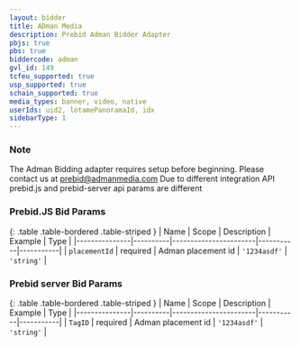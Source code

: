 ```yaml
---
layout: bidder
title: ADman Media
description: Prebid Adman Bidder Adapter
pbjs: true
pbs: true
biddercode: adman
gvl_id: 149
tcfeu_supported: true
usp_supported: true
schain_supported: true
media_types: banner, video, native
userIds: uid2, lotamePanoramaId, idx
sidebarType: 1
---
```


### Note

The Adman Bidding adapter requires setup before beginning. Please contact us at <prebid@admanmedia.com>
Due to different integration API prebid.js and prebid-server api params are different

### Prebid.JS Bid Params

{: .table .table-bordered .table-striped }
| Name          | Scope    | Description           | Example   | Type      |
|---------------|----------|-----------------------|-----------|-----------|
| `placementId`      | required | Adman placement id         | `'1234asdf'`    | `'string'` |

### Prebid server Bid Params

{: .table .table-bordered .table-striped }
| Name          | Scope    | Description           | Example   | Type      |
|---------------|----------|-----------------------|-----------|-----------|
| `TagID`      | required | Adman placement id         | `'1234asdf'`    | `'string'` |
